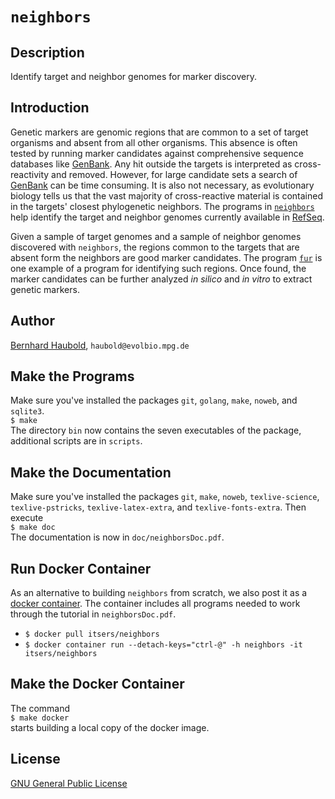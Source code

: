 # `neighbors`
## Description
Identify target and neighbor genomes for marker discovery.
## Introduction
Genetic markers are genomic regions that are common to a set of target
organisms and absent from all other organisms. This absence is often
tested by running marker candidates against comprehensive sequence
databases like [GenBank](https://www.ncbi.nlm.nih.gov/genbank/). Any
hit outside the targets is interpreted as cross-reactivity and
removed. However, for large candidate sets a search of
[GenBank](https://www.ncbi.nlm.nih.gov/genbank/) can be time
consuming. It is also not necessary, as evolutionary biology tells us
that the vast majority of cross-reactive material is contained in the
targets' closest phylogenetic neighbors. The programs in [`neighbors`](https://owncloud.gwdg.de/index.php/s/iBtUxwYqrUA2rbj)
help identify the target and neighbor genomes currently
available in [RefSeq](https://www.ncbi.nlm.nih.gov/refseq/). 

Given a sample of target genomes and a sample of neighbor genomes
discovered with `neighbors`, the regions common to the targets that
are absent form the neighbors are good marker candidates. The program
[`fur`](https://github.com/evolbioinf/fur) is one example of a program
for identifying such regions. Once found, the marker candidates can be
further analyzed *in silico* and
*in vitro* to extract genetic markers.  
## Author
[Bernhard Haubold](http://guanine.evolbio.mpg.de/), `haubold@evolbio.mpg.de`
## Make the Programs
Make sure you've installed the packages `git`, `golang`,
`make`, `noweb`, and `sqlite3`.  
  `$ make`  
  The directory `bin` now contains the seven executables of the
  package, additional scripts are in
  `scripts`.
## Make the Documentation
Make sure you've installed the packages `git`, `make`, `noweb`, `texlive-science`,
`texlive-pstricks`, `texlive-latex-extra`,
and `texlive-fonts-extra`. Then execute  
  `$ make doc`  
  The documentation is now in `doc/neighborsDoc.pdf`. 
## Run Docker Container 
As an alternative to building `neighbors` from scratch, we also post it as a [docker
  container](https://hub.docker.com/r/itsers/neighbors). The container
  includes all programs needed to work through the tutorial in `neighborsDoc.pdf`.
  -  `$ docker pull itsers/neighbors`
  -  `$ docker container run --detach-keys="ctrl-@" -h neighbors -it itsers/neighbors`
## Make the Docker Container
The command  
`$ make docker`  
starts building a local copy of the docker image.
## License
[GNU General Public License](https://www.gnu.org/licenses/gpl.html)
